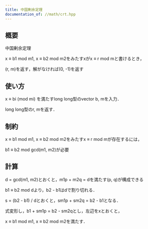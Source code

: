 ```yaml
---
title: 中国剰余定理
documentation_of: //math/crt.hpp
---
```


## 概要

中国剰余定理

x ≡ b1 mod m1, x ≡ b2 mod m2をみたすxがx ≡ r mod mと書けるとき，

(r, m)を返す，解がなければ(0, -1)を返す

## 使い方

x ≡ bi (mod mi) を満たすlong long型のvector b, mを入力．

long long型のr, mを返す．

## 制約

x ≡ b1 mod m1, x ≡ b2 mod m2をみたすx ≡ r mod mが存在するには，

b1 ≡ b2 mod gcd(m1, m2)が必要

## 計算

d = gcd(m1, m2)とおくと，m1p + m2q = dを満たす(p, q)が構成できる

b1 ≡ b2 mod dより，b2 - b1はdで割り切れる．

s = (b2 - b1) / dとおくと，sm1p + sm2q = b2 - b1となる．

式変形し，b1 + sm1p = b2 - sm2qとし，左辺をxとおくと，

x ≡ b1 mod m1, x ≡ b2 mod m2を満たす．